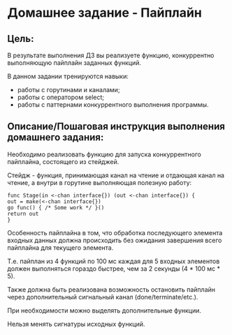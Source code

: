 # Домашнее задание - Пайплайн

## Цель:
В результате выполнения ДЗ вы реализуете функцию, конкуррентно выполняющую пайплайн заданных функций.

В данном задании тренируются навыки:
- работы с горутинами и каналами;
- работы с оператором select;
- работы с паттернами конкуррентного выполнения программы.

## Описание/Пошаговая инструкция выполнения домашнего задания:

Необходимо реализовать функцию для запуска конкуррентного пайплайна, состоящего из стейджей.

Стейдж - функция, принимающая канал на чтение и отдающая канал на чтение,
а внутри в горутине выполняющая полезную работу:
```
func Stage(in <-chan interface{}) (out <-chan interface{}) {
out = make(<-chan interface{})
go func() { /* Some work */ }()
return out
}
```

Особенность пайплайна в том, что обработка последующего элемента входных данных должна
происходить без ожидания завершения всего пайплайна для текущего элемента.

Т.е. пайплан из 4 функций по 100 мс каждая для 5 входных элементов должен выполняться
гораздо быстрее, чем за 2 секунды (4 * 100 мс * 5).

Также должна быть реализована возможность остановить пайплайн через
дополнительный сигнальный канал (done/terminate/etc.).

При необходимости можно выделять дополнительные функции.

Нельзя менять сигнатуры исходных функций.